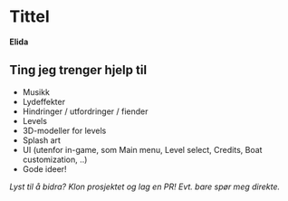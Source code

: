 # Tittel

**Elida**

## Ting jeg trenger hjelp til

- Musikk
- Lydeffekter
- Hindringer / utfordringer / fiender
- Levels
- 3D-modeller for levels
- Splash art
- UI (utenfor in-game, som Main menu, Level select, Credits, Boat customization, ..)
- Gode ideer!

_Lyst til å bidra? Klon prosjektet og lag en PR! Evt. bare spør meg direkte._
